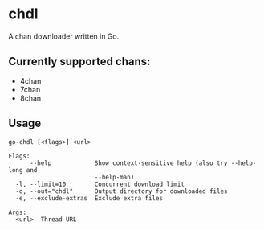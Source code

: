 # chdl
A chan downloader written in Go.

## Currently supported chans:
* 4chan
* 7chan
* 8chan

## Usage
```
go-chdl [<flags>] <url>

Flags:
      --help            Show context-sensitive help (also try --help-long and
                        --help-man).
  -l, --limit=10        Concurrent download limit
  -o, --out="chdl"      Output directory for downloaded files
  -e, --exclude-extras  Exclude extra files

Args:
  <url>  Thread URL

```